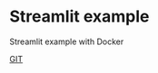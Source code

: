 # Streamlit example

Streamlit example with Docker

[GIT](https://github.com/alimbekovKZ/ML-DL-in-production/tree/master/streamlit) 
